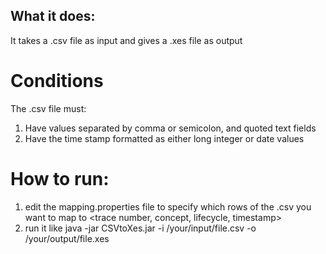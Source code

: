 What it does:
-------------
It takes a .csv file as input and gives a .xes file as output


Conditions
==========

The .csv file must:

1. Have values separated by comma or semicolon, and quoted text fields
2. Have the time stamp formatted as either long integer or   date values


How to run:
===========

1. edit the mapping.properties file to specify which rows of the .csv you want to map to <trace number, concept, lifecycle, timestamp>
2. run it like 
   java -jar CSVtoXes.jar -i /your/input/file.csv -o /your/output/file.xes
   
